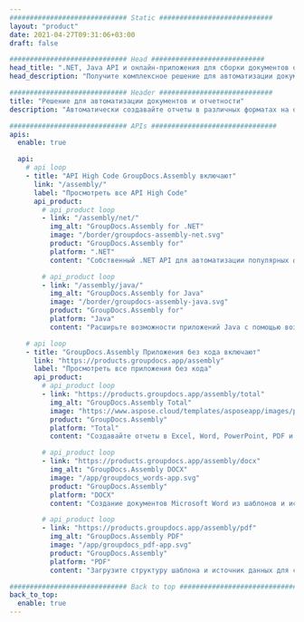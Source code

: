 ```yaml
---
############################# Static ############################
layout: "product"
date: 2021-04-27T09:31:06+03:00
draft: false

############################# Head ############################
head_title: ".NET, Java API и онлайн-приложения для сборки документов от GroupDocs"
head_description: "Получите комплексное решение для автоматизации документов и создания отчетов для приложений .NET и Java. Создавайте все распространенные документы из пользовательских шаблонов и данных."

############################# Header ############################
title: "Решение для автоматизации документов и отчетности"
description: "Автоматически создавайте отчеты в различных форматах на основе пользовательских шаблонов и различных источников данных с помощью наших кроссплатформенных приложений и API.."

############################# APIs ###############################
apis:
  enable: true

  api:
    # api loop
    - title: "API High Code GroupDocs.Assembly включают"
      link: "/assembly/"
      label: "Просмотреть все API High Code"
      api_product:
        # api_product loop
        - link: "/assembly/net/"
          img_alt: "GroupDocs.Assembly for .NET"
          image: "/border/groupdocs-assembly-net.svg"
          product: "GroupDocs.Assembly for"
          platform: ".NET"
          content: "Собственный .NET API для автоматизации популярных форматов документов и создания высококачественных отчетов с использованием пользовательских шаблонов и данных в приложениях .NET.."

        # api_product loop
        - link: "/assembly/java/"
          img_alt: "GroupDocs.Assembly for Java"
          image: "/border/groupdocs-assembly-java.svg"
          product: "GroupDocs.Assembly for"
          platform: "Java"
          content: "Расширьте возможности приложений Java с помощью возможностей автоматизации документов для быстрого создания пользовательских отчетов в формате PDF, Office, HTML и т. д.."

    # api loop
    - title: "GroupDocs.Assembly Приложения без кода включают"
      link: "https://products.groupdocs.app/assembly"
      label: "Просмотреть все приложения без кода"
      api_product:
        # api_product loop
        - link: "https://products.groupdocs.app/assembly/total"
          img_alt: "GroupDocs.Assembly Total"
          image: "https://www.aspose.cloud/templates/asposeapp/images/products/logo/aspose_assembly-app.png"
          product: "GroupDocs.Assembly"
          platform: "Total"
          content: "Создавайте отчеты в Excel, Word, PowerPoint, PDF и многих других типах файлов прямо в веб-браузере.."

        # api_product loop
        - link: "https://products.groupdocs.app/assembly/docx"
          img_alt: "GroupDocs.Assembly DOCX"
          image: "/app/groupdocs_words-app.svg"
          product: "GroupDocs.Assembly"
          platform: "DOCX"
          content: "Создание документов Microsoft Word из шаблонов и источника данных."

        # api_product loop
        - link: "https://products.groupdocs.app/assembly/pdf"
          img_alt: "GroupDocs.Assembly PDF"
          image: "/app/groupdocs_pdf-app.svg"
          product: "GroupDocs.Assembly"
          platform: "PDF"
          content: "Загрузите структуру шаблона и источник данных для создания отчетов в формате PDF бесплатно."

############################# Back to top ###############################
back_to_top:
  enable: true
---
```


